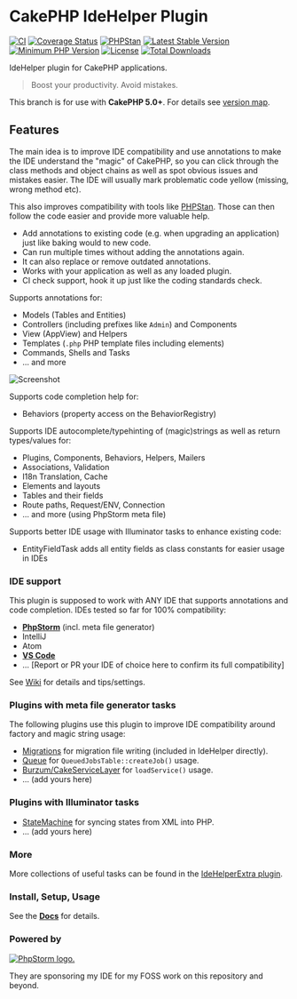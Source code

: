 #  CakePHP IdeHelper Plugin

[![CI](https://github.com/dereuromark/cakephp-ide-helper/actions/workflows/ci.yml/badge.svg?branch=master)](https://github.com/dereuromark/cakephp-ide-helper/actions/workflows/ci.yml?query=branch%3Amaster)
[![Coverage Status](https://img.shields.io/codecov/c/github/dereuromark/cakephp-ide-helper/master.svg)](https://app.codecov.io/github/dereuromark/cakephp-ide-helper/tree/master)
[![PHPStan](https://img.shields.io/badge/PHPStan-level%208-brightgreen.svg?style=flat)](https://phpstan.org/)
[![Latest Stable Version](https://poser.pugx.org/dereuromark/cakephp-ide-helper/v/stable.svg)](https://packagist.org/packages/dereuromark/cakephp-ide-helper)
[![Minimum PHP Version](https://img.shields.io/badge/php-%3E%3D%208.1-8892BF.svg)](https://php.net/)
[![License](https://poser.pugx.org/dereuromark/cakephp-ide-helper/license.svg)](LICENSE)
[![Total Downloads](https://poser.pugx.org/dereuromark/cakephp-ide-helper/d/total.svg)](https://packagist.org/packages/dereuromark/cakephp-ide-helper)

IdeHelper plugin for CakePHP applications.

> Boost your productivity. Avoid mistakes.

This branch is for use with **CakePHP 5.0+**. For details see [version map](https://github.com/dereuromark/cakephp-ide-helper/wiki#cakephp-version-map).

## Features

The main idea is to improve IDE compatibility and use annotations to make the IDE understand the
"magic" of CakePHP, so you can click through the class methods and object chains as well as spot obvious issues and mistakes easier. The IDE will usually mark problematic code yellow (missing, wrong method etc).

This also improves compatibility with tools like [PHPStan](https://github.com/phpstan/phpstan).
Those can then follow the code easier and provide more valuable help.

- Add annotations to existing code (e.g. when upgrading an application) just like baking would to new code.
- Can run multiple times without adding the annotations again.
- It can also replace or remove outdated annotations.
- Works with your application as well as any loaded plugin.
- CI check support, hook it up just like the coding standards check.

Supports annotations for:
- Models (Tables and Entities)
- Controllers (including prefixes like `Admin`) and Components
- View (AppView) and Helpers
- Templates (`.php` PHP template files including elements)
- Commands, Shells and Tasks
- ... and more

![Screenshot](docs/screenshot.jpg)

Supports code completion help for:
- Behaviors (property access on the BehaviorRegistry)

Supports IDE autocomplete/typehinting of (magic)strings as well as return types/values for:
- Plugins, Components, Behaviors, Helpers, Mailers
- Associations, Validation
- I18n Translation, Cache
- Elements and layouts
- Tables and their fields
- Route paths, Request/ENV, Connection
- ... and more (using PhpStorm meta file)

Supports better IDE usage with Illuminator tasks to enhance existing code:
- EntityFieldTask adds all entity fields as class constants for easier usage in IDEs

### IDE support
This plugin is supposed to work with ANY IDE that supports annotations and code completion.
IDEs tested so far for 100% compatibility:
- **[PhpStorm](https://github.com/dereuromark/cakephp-ide-helper/wiki/PHPStorm)** (incl. meta file generator)
- IntelliJ
- Atom
- **[VS Code](https://github.com/dereuromark/cakephp-ide-helper/wiki/Visual-Studio-Code)**
- ... [Report or PR your IDE of choice here to confirm its full compatibility]

See [Wiki](https://github.com/dereuromark/cakephp-ide-helper/wiki) for details and tips/settings.

### Plugins with meta file generator tasks
The following plugins use this plugin to improve IDE compatibility around factory and magic string usage:
- [Migrations](https://github.com/cakephp/migrations) for migration file writing (included in IdeHelper directly).
- [Queue](https://github.com/dereuromark/cakephp-queue) for `QueuedJobsTable::createJob()` usage.
- [Burzum/CakeServiceLayer](https://github.com/burzum/cakephp-service-layer) for `loadService()` usage.
- ... (add yours here)

### Plugins with Illuminator tasks
- [StateMachine](https://github.com/spryker/cakephp-statemachine) for syncing states from XML into PHP.
- ... (add yours here)

### More
More collections of useful tasks can be found in the [IdeHelperExtra plugin](https://github.com/dereuromark/cakephp-ide-helper-extra).

### Install, Setup, Usage
See the **[Docs](docs/)** for details.


### Powered by
[![PhpStorm logo.](https://resources.jetbrains.com/storage/products/company/brand/logos/PhpStorm.svg)](https://jb.gg/OpenSourceSupport)

They are sponsoring my IDE for my FOSS work on this repository and beyond.

